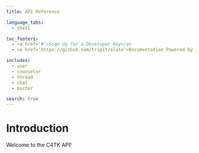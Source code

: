 ```yaml
---
title: API Reference

language_tabs:
  - shell

toc_footers:
  - <a href='#'>Sign Up for a Developer Key</a>
  - <a href='https://github.com/tripit/slate'>Documentation Powered by Slate</a>

includes:
  - user
  - counselor
  - thread
  - chat
  - master

search: true
---
```


# Introduction

Welcome to the C4TK API! 


